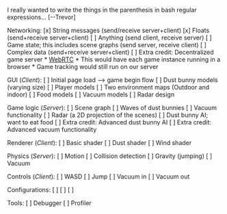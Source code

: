 I really wanted to write the things in the parenthesis in bash regular expressions... [--Trevor]


Networking:
[x] String messages (send/receive server+client)
[x] Floats (send+receive server+client)
[ ] Anything (send client, receive server)
[ ] Game state; this includes scene graphs (send server, receive client)
[ ] Complex data (send+receive server+client)
[ ] Extra credit: Decentralized game server 
		* [WebRTC](http://www.html5rocks.com/en/tutorials/webrtc/basics/)
		* This would have each game instance running in a browser
		* Game tracking would still run on our server

GUI (*Client*):
[ ] Initial page load --> game begin flow 
[ ] Dust bunny models (varying size)
[ ] Player models
[ ] Two environment maps (Outdoor and indoor)
[ ] Food models
[ ] Vacuum models
[ ] Radar design

Game logic (*Server*):
[ ] Scene graph
[ ] Waves of dust bunnies
[ ] Vacuum functionality
[ ] Radar (a 2D projection of the scenes)
[ ] Dust bunny AI; want to eat food
[ ] Extra credit: Advanced dust bunny AI
[ ] Extra credit: Advanced vacuum functionality

Renderer (*Client*):
[ ] Basic shader
[ ] Dust shader
[ ] Wind shader

Physics (*Server*): 
[ ] Motion
[ ] Collision detection
[ ] Gravity (jumping)
[ ] Vacuum

Controls (*Client*):
[ ] WASD
[ ] Jump
[ ] Vacuum in
[ ] Vacuum out

Configurations:
[ ] 
[ ] 
[ ] 

Tools:
[ ] Debugger
[ ] Profiler


